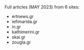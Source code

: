 Full articles (MAY 2023) from 6 sites:
- ertnews.gr
- iefimarida.gr
- in.gr
- kathimerini.gr
- skai.gr
- zougla.gr

